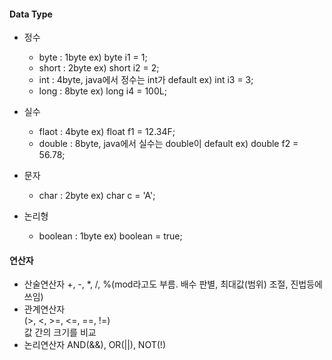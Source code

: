 #### Data Type  
  - 정수  
    - byte : 1byte ex) byte i1 = 1;  
    - short : 2byte ex) short i2 = 2;  
    - int : 4byte, java에서 정수는 int가 default ex) int i3 = 3;  
    - long : 8byte ex) long i4 = 100L;  
    
  - 실수  
    - flaot : 4byte ex) float f1 = 12.34F;  
    - double : 8byte, java에서 실수는 double이 default ex) double f2 = 56.78;  
    
  - 문자  
    - char : 2byte ex) char c = 'A';  
    
  - 논리형  
    - boolean : 1byte ex) boolean = true;  


#### 연산자
  - 산술연산자 
    +, -, *, /, %(mod라고도 부름. 배수 판별, 최대값(범위) 조절, 진법등에 쓰임)  
  - 관계연산자  
    (>, <, >=, <=, ==, !=)    
    값 간의 크기를 비교  
  - 논리연산자
    AND(&&), OR(||), NOT(!)

